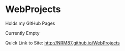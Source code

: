 # WebProjects

Holds my GitHub Pages

Currently Empty

Quick Link to Site: http://NRM87.github.io/WebProjects
